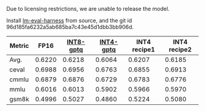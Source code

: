 Due to licensing restrictions, we are unable to release the model.

Install [lm-eval-harness](https://github.com/EleutherAI/lm-evaluation-harness.git) from source, and the git id 96d185fa6232a5ab685ba7c43e45d1dbb3bb906d.



| Metric         | FP16   | [INT8-gptq](https://huggingface.co/Qwen/Qwen1.5-7B-Chat-GPTQ-Int8) | [INT4-gptq](https://huggingface.co/Qwen/Qwen1.5-7B-Chat-GPTQ-Int4) |   INT4 recipe1   |   INT4 recipe2   |
| -------------- | ------ | --------  | --------- | -----------------| -----------------|
| Avg.           | 0.6220 |  0.6218   |  0.6064   |     0.6207       |     0.6185       |
| ceval          | 0.6988 |  0.6956   |  0.6763   |     0.6855       |     0.6913       |
| cmmlu          | 0.6879 |  0.6876   |  0.6729   |     0.6783       |     0.6776       |
| mmlu           | 0.6016 |  0.6013   |  0.5902   |     0.5966       |     0.5970       |
| gsm8k          | 0.4996 |  0.5027   |  0.4860   |     0.5224       |     0.5080       |



